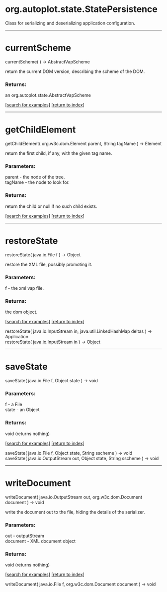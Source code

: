 # org.autoplot.state.StatePersistence

Class for serializing and deserializing application configuration.

***
<a name="currentScheme"></a>
# currentScheme
currentScheme(  ) &rarr; AbstractVapScheme

return the current DOM version, describing the scheme of the DOM.

### Returns:
an org.autoplot.state.AbstractVapScheme


<a href="https://github.com/autoplot/dev/search?q=currentScheme&unscoped_q=currentScheme">[search for examples]</a>
<a href="https://github.com/autoplot/documentation/blob/master/javadoc/index-all.md">[return to index]</a>

***
<a name="getChildElement"></a>
# getChildElement
getChildElement( org.w3c.dom.Element parent, String tagName ) &rarr; Element

return the first child, if any, with the given tag name.

### Parameters:
parent - the node of the tree.
<br>tagName - the node to look for.

### Returns:
return the child or null if no such child exists.

<a href="https://github.com/autoplot/dev/search?q=getChildElement&unscoped_q=getChildElement">[search for examples]</a>
<a href="https://github.com/autoplot/documentation/blob/master/javadoc/index-all.md">[return to index]</a>

***
<a name="restoreState"></a>
# restoreState
restoreState( java.io.File f ) &rarr; Object

restore the XML file, possibly promoting it.

### Parameters:
f - the xml vap file.

### Returns:
the dom object.

<a href="https://github.com/autoplot/dev/search?q=restoreState&unscoped_q=restoreState">[search for examples]</a>
<a href="https://github.com/autoplot/documentation/blob/master/javadoc/index-all.md">[return to index]</a>

restoreState( java.io.InputStream in, java.util.LinkedHashMap deltas ) &rarr; Application<br>
restoreState( java.io.InputStream in ) &rarr; Object<br>
***
<a name="saveState"></a>
# saveState
saveState( java.io.File f, Object state ) &rarr; void



### Parameters:
f - a File
<br>state - an Object

### Returns:
void (returns nothing)


<a href="https://github.com/autoplot/dev/search?q=saveState&unscoped_q=saveState">[search for examples]</a>
<a href="https://github.com/autoplot/documentation/blob/master/javadoc/index-all.md">[return to index]</a>

saveState( java.io.File f, Object state, String sscheme ) &rarr; void<br>
saveState( java.io.OutputStream out, Object state, String sscheme ) &rarr; void<br>
***
<a name="writeDocument"></a>
# writeDocument
writeDocument( java.io.OutputStream out, org.w3c.dom.Document document ) &rarr; void

write the document out to the file, hiding the details of the serializer.

### Parameters:
out - outputStream
<br>document - XML document object

### Returns:
void (returns nothing)


<a href="https://github.com/autoplot/dev/search?q=writeDocument&unscoped_q=writeDocument">[search for examples]</a>
<a href="https://github.com/autoplot/documentation/blob/master/javadoc/index-all.md">[return to index]</a>

writeDocument( java.io.File f, org.w3c.dom.Document document ) &rarr; void<br>
